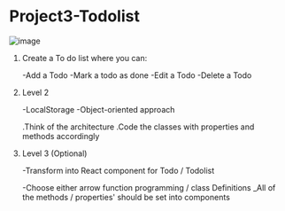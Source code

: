 # Project3-Todolist

![image](https://user-images.githubusercontent.com/111738354/195421195-806232f6-608f-4ed2-9a6f-3d9c81eb1a81.png)


1) Create a To do list where you can:

   -Add a Todo 
   -Mark a todo as done 
   -Edit a Todo 
   -Delete a Todo

2) Level 2

   -LocalStorage 
   -Object-oriented approach
    
    .Think of the architecture 
    .Code the classes with properties and methods accordingly

3) Level 3 (Optional)

   -Transform into React component for Todo / Todolist

   -Choose either arrow function programming / class Definitions _All of the methods / properties' should be set into components
